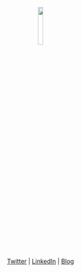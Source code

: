 <div align="center">
<img src="https://m.media-amazon.com/images/I/816142DduzL._AC_UF894,1000_QL80_.jpg" width="15%"></center>
</div>


<div align="center">
  <a href="https://twitter.com/megatr0nz">Twitter</a> | <a href="https://www.linkedin.com/in/michalis-papadopoullos">LinkedIn</a> | <a href="https://blog.0xishtar.me">Blog</a>
</div>
